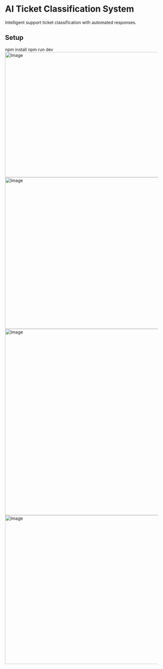# AI Ticket Classification System

Intelligent support ticket classification with automated responses.

## Setup

npm install
npm run dev
<img width="643" height="412" alt="Image" src="https://github.com/user-attachments/assets/98ca5954-8266-4381-a673-24a0502fd0c5" />
<img width="686" height="499" alt="Image" src="https://github.com/user-attachments/assets/0d6a7df5-1135-4e5b-9cb6-fed870cc606c" />
<img width="1366" height="613" alt="Image" src="https://github.com/user-attachments/assets/3d2cf879-9c2c-44f5-b3f2-db6f3b510a2d" />
<img width="849" height="490" alt="Image" src="https://github.com/user-attachments/assets/67c38b92-d490-4daf-a006-db6c09f08ade" />
 
